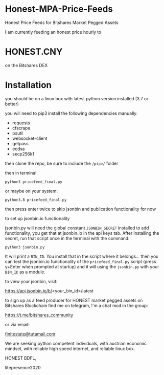 # Honest-MPA-Price-Feeds
Honest Price Feeds for Bitshares Market Pegged Assets

I am currently feeding an honest price hourly to 

# HONEST.CNY
on the Bitshares DEX

# Installation

you should be on a linux box with latest python version installed (3.7 or better)

you will need to pip3 install the following dependencies manually:

- requests
- cfscrape
- psutil
- websocket-client
- getpass
- ecdsa
- secp256k1

then clone the repo, be sure to include the `/pipe/` folder

then in terminal:

    python3 pricefeed_final.py 
  
or maybe on your system:
  
    python3.8 pricefeed_final.py 
  
then press enter twice to skip jsonbin and publication functionality for now

to set up jsonbin.io functionality

jsonbin.py will need the global constant `JSONBIN_SECRET` installed to add functionality, you get that at jsonbin.io in the api keys tab.   After installing the secret, run that script once in the terminal with the command:

    python3 jsonbin.py 
    
It will print a `BIN_ID`.  You install that in the script where it belongs... then you can test the jsonbin.io functionality of the `pricefeed_final.py` script (press y+Enter when prompted at startup) and it will using the `jsonbin.py` with your `BIN_ID` as a module.

to view your jsonbin, visit:

https://api.jsonbin.io/b/<your_bin_id>/latest
    
to sign up as a feed producer for HONEST market pegged assets on Bitshares Blockchain find me on telegram, I'm a chat mod in the group:

https://t.me/bitshares_community

or via email:

finitestate@tutamail.com

We are seeking python competent individuals, with austrian economic mindset, with reliable high speed internet, and reliable linux box.


HONEST BDFL,

litepresence2020
